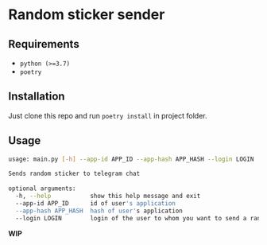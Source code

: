 # Random sticker sender

## Requirements

  * `python (>=3.7)`
  * `poetry`

## Installation

Just clone this repo and run `poetry install` in project folder.

## Usage

  ```bash
  usage: main.py [-h] --app-id APP_ID --app-hash APP_HASH --login LOGIN
    
  Sends random sticker to telegram chat
    
  optional arguments:
    -h, --help           show this help message and exit
    --app-id APP_ID      id of user's application
    --app-hash APP_HASH  hash of user's application
    --login LOGIN        login of the user to whom you want to send a random sticker
  ```

**WIP**